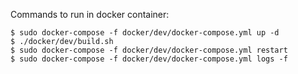 
Commands to run in docker container:

```
$ sudo docker-compose -f docker/dev/docker-compose.yml up -d
$ ./docker/dev/build.sh
$ sudo docker-compose -f docker/dev/docker-compose.yml restart
$ sudo docker-compose -f docker/dev/docker-compose.yml logs -f
```

